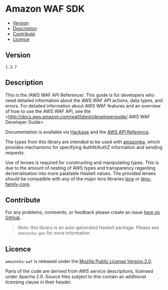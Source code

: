 # Amazon WAF SDK

* [Version](#version)
* [Description](#description)
* [Contribute](#contribute)
* [Licence](#licence)


## Version

`1.3.7`


## Description

This is the /AWS WAF API Reference/. This guide is for developers who
need detailed information about the AWS WAF API actions, data types, and
errors. For detailed information about AWS WAF features and an overview
of how to use the AWS WAF API, see the
<http://docs.aws.amazon.com/waf/latest/developerguide/ AWS WAF Developer Guide>.

Documentation is available via [Hackage](http://hackage.haskell.org/package/amazonka-waf)
and the [AWS API Reference](http://docs.aws.amazon.com/waf/latest/APIReference/Welcome.html).

The types from this library are intended to be used with [amazonka](http://hackage.haskell.org/package/amazonka),
which provides mechanisms for specifying AuthN/AuthZ information and sending requests.

Use of lenses is required for constructing and manipulating types.
This is due to the amount of nesting of AWS types and transparency regarding
de/serialisation into more palatable Haskell values.
The provided lenses should be compatible with any of the major lens libraries
[lens](http://hackage.haskell.org/package/lens) or [lens-family-core](http://hackage.haskell.org/package/lens-family-core).

## Contribute

For any problems, comments, or feedback please create an issue [here on GitHub](https://github.com/brendanhay/amazonka/issues).

> _Note:_ this library is an auto-generated Haskell package. Please see `amazonka-gen` for more information.


## Licence

`amazonka-waf` is released under the [Mozilla Public License Version 2.0](http://www.mozilla.org/MPL/).

Parts of the code are derived from AWS service descriptions, licensed under Apache 2.0.
Source files subject to this contain an additional licensing clause in their header.
